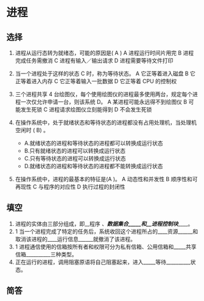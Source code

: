 # 进程

## 选择
1. 进程从运行态转为就绪态，可能的原因是(    A  )
	A  进程运行时间片用完	B  进程完成任务需撤消
	C  进程有输入／输出请求	D  进程需要等待文件打印

1. 当一个进程处于这样的状态   C 时，称为等待状态。
	A  它正等着进入磁盘    B  它正等着进入内存 
 	C  它正等着输入一批数据    D  它正等着 CPU 的控制权 

1. 三个进程共享 4 台绘图仪，每个使用绘图仪的进程最多使用两台，规定每个进程一次仅允许申请一台，则该系统    D。
	A  某进程可能永远得不到绘图仪   B  可能发生死锁 
	C  进程请求绘图仪立刻能得到   D  不会发生死锁 

1. 在操作系统中，处于就绪状态和等待状态的进程都没有占用处理机，当处理机空闲时 ( B) 。 
     - A.就绪状态的进程和等待状态的进程都可以转换成运行状态 
     - B.只有就绪状态的进程可以转换成运行状态 
     - C.只有等待状态的进程可以转换成运行状态 
     - D.就绪状态的进程和等待状态的进程都不能转换成运行状态

1. 在操作系统中，进程的最基本的特征是(A  )。
A  动态性和并发性     B  顺序性和可再现性
  C  与程序的对应性     D  执行过程的封闭性


## 填空
1. 进程的实体由三部分组成，即__程序 _、__数据集合_____和__进程控制块_______。
2. 1	当一个进程完成了特定的任务后，系统收回这个进程所占的____资源______和取消该进程的____运行信息______就撤消了该进程。
3. 1	进程通信使用的信箱按所有者和权限可分为私有信箱、公用信箱和_____共享信箱__________三种类型。
4. 正在运行的进程，调用阻塞原语将自己阻塞起来，进入_____等待__________状态。
## 简答

